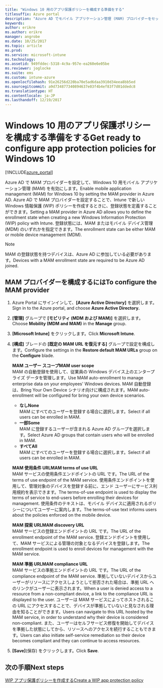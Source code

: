 ```yaml
---
title: "Windows 10 用のアプリ保護ポリシーを構成する準備をする"
titlesuffix: Azure portal
description: "Azure AD でモバイル アプリケーション管理 (MAM) プロバイダーをセットアップします"
keywords: 
author: erikre
ms.author: erikre
manager: angrobe
ms.date: 10/25/2017
ms.topic: article
ms.prod: 
ms.service: microsoft-intune
ms.technology: 
ms.assetid: 949fddec-5318-4c9a-957e-ea260e6e05be
ms.reviewer: joglocke
ms.suite: ems
ms.custom: intune-azure
ms.openlocfilehash: 91e26256d220ba70e5ad6daa3910d34eea8bb5ed
ms.sourcegitcommit: a9d734877340894637e03f4b4ef83f7d01ddedc8
ms.translationtype: HT
ms.contentlocale: ja-JP
ms.lasthandoff: 12/19/2017
---
```

# <a name="get-ready-to-configure-app-protection-policies-for-windows-10"></a><span data-ttu-id="0d6f0-103">Windows 10 用のアプリ保護ポリシーを構成する準備をする</span><span class="sxs-lookup"><span data-stu-id="0d6f0-103">Get ready to configure app protection policies for Windows 10</span></span>

[!INCLUDE[azure_portal](./includes/azure_portal.md)]

<span data-ttu-id="0d6f0-104">Azure AD で MAM プロバイダーを設定して、Windows 10 用モバイル アプリケーション管理 (MAM) を有効にします。</span><span class="sxs-lookup"><span data-stu-id="0d6f0-104">Enable mobile application management (MAM) for Windows 10 by setting the MAM provider in Azure AD.</span></span> <span data-ttu-id="0d6f0-105">Azure AD で MAM プロバイダーを設定することで、Intune で新しい Windows 情報保護 (WIP) ポリシーを作成するときに、登録状態を定義することができます。</span><span class="sxs-lookup"><span data-stu-id="0d6f0-105">Setting a MAM provider in Azure AD allows you to define the enrollment state when creating a new Windows Information Protection (WIP) policy with Intune.</span></span> <span data-ttu-id="0d6f0-106">登録状態には、MAM またはモバイル デバイス管理 (MDM) のいずれかを指定できます。</span><span class="sxs-lookup"><span data-stu-id="0d6f0-106">The enrollment state can be either MAM or mobile device management (MDM).</span></span>

> [!NOTE]
> <span data-ttu-id="0d6f0-107">MAM の登録状態を持つデバイスは、Azure AD に参加している必要があります。</span><span class="sxs-lookup"><span data-stu-id="0d6f0-107">Devices with a MAM enrollment state are required to be Azure AD joined.</span></span>

## <a name="to-configure-the-mam-provider"></a><span data-ttu-id="0d6f0-108">MAM プロバイダーを構成するには</span><span class="sxs-lookup"><span data-stu-id="0d6f0-108">To configure the MAM provider</span></span>

1. <span data-ttu-id="0d6f0-109">Azure Portal にサインインして、**[Azure Active Directory]** を選択します。</span><span class="sxs-lookup"><span data-stu-id="0d6f0-109">Sign in to the Azure portal, and choose **Azure Active Directory.**</span></span>

2. <span data-ttu-id="0d6f0-110">**[管理]** グループで **[モビリティ (MDM および MAM)]** を選択します。</span><span class="sxs-lookup"><span data-stu-id="0d6f0-110">Choose **Mobility (MDM and MAM)** in the **Manage** group.</span></span>

3. <span data-ttu-id="0d6f0-111">**[Microsoft Intune]** をクリックします。</span><span class="sxs-lookup"><span data-stu-id="0d6f0-111">Click **Microsoft Intune**.</span></span>

4. <span data-ttu-id="0d6f0-112">**[構成]** ブレードの **[既定の MAM URL を復元する]** グループで設定を構成します。</span><span class="sxs-lookup"><span data-stu-id="0d6f0-112">Configure the settings in the  **Restore default MAM URLs** group on the **Configure** blade.</span></span>

    <span data-ttu-id="0d6f0-113">**MAM ユーザー スコープ**</span><span class="sxs-lookup"><span data-stu-id="0d6f0-113">**MAM user scope**</span></span>  
      <span data-ttu-id="0d6f0-114">MAM の自動登録を使用して、従業員の Windows デバイス上のエンタープライズ データを管理します。</span><span class="sxs-lookup"><span data-stu-id="0d6f0-114">Use MAM auto-enrollment to manage enterprise data on your employees' Windows devices.</span></span> <span data-ttu-id="0d6f0-115">MAM 自動登録は、Bring Your Own Device シナリオ向けに構成されます。</span><span class="sxs-lookup"><span data-stu-id="0d6f0-115">MAM auto-enrollment will be configured for bring your own device scenarios.</span></span><ul><li><span data-ttu-id="0d6f0-116">**なし**</span><span class="sxs-lookup"><span data-stu-id="0d6f0-116">**None**</span></span><br><span data-ttu-id="0d6f0-117">MAM にすべてのユーザーを登録する場合に選択します。</span><span class="sxs-lookup"><span data-stu-id="0d6f0-117">Select if all users can be enrolled in MAM.</span></span></li><li><span data-ttu-id="0d6f0-118">**一部**</span><span class="sxs-lookup"><span data-stu-id="0d6f0-118">**Some**</span></span><br><span data-ttu-id="0d6f0-119">MAM に登録するユーザーが含まれる Azure AD グループを選択します。</span><span class="sxs-lookup"><span data-stu-id="0d6f0-119">Select Azure AD groups that contain users who will be enrolled in MAM.</span></span></li><li><span data-ttu-id="0d6f0-120">**すべて**</span><span class="sxs-lookup"><span data-stu-id="0d6f0-120">**All**</span></span><br><span data-ttu-id="0d6f0-121">MAM にすべてのユーザーを登録する場合に選択します。</span><span class="sxs-lookup"><span data-stu-id="0d6f0-121">Select if all users can be enrolled in MAM.</span></span></li></ul>

    <span data-ttu-id="0d6f0-122">**MAM 使用条件 URL**</span><span class="sxs-lookup"><span data-stu-id="0d6f0-122">**MAM terms of use URL**</span></span>  
     <span data-ttu-id="0d6f0-123">MAM サービスの使用条件エンドポイントの URL です。</span><span class="sxs-lookup"><span data-stu-id="0d6f0-123">The URL of the terms of use endpoint of the MAM service.</span></span> <span data-ttu-id="0d6f0-124">使用条件エンドポイントを使用して、管理対象のデバイスを登録する前に、エンド ユーザーにサービス利用規約を表示できます。</span><span class="sxs-lookup"><span data-stu-id="0d6f0-124">The terms-of-use endpoint is used to display the terms of service to end-users before enrolling their devices for management.</span></span> <span data-ttu-id="0d6f0-125">使用条件のテキストは、モバイル デバイスに適用されるポリシーについてユーザーに案内します。</span><span class="sxs-lookup"><span data-stu-id="0d6f0-125">The terms-of-use text informs users about the policies enforced on the mobile device.</span></span>

    <span data-ttu-id="0d6f0-126">**MAM 探索 URL**</span><span class="sxs-lookup"><span data-stu-id="0d6f0-126">**MAM discovery URL**</span></span>  
    <span data-ttu-id="0d6f0-127">MAM サービスの登録エンドポイントの URL です。</span><span class="sxs-lookup"><span data-stu-id="0d6f0-127">The URL of the enrollment endpoint of the MAM service.</span></span> <span data-ttu-id="0d6f0-128">登録エンドポイントを使用して、MAM サービスによる管理の対象となるデバイスを登録します。</span><span class="sxs-lookup"><span data-stu-id="0d6f0-128">The enrollment endpoint is used to enroll devices for management with the MAM service.</span></span>

    <span data-ttu-id="0d6f0-129">**MAM 準拠 URL**</span><span class="sxs-lookup"><span data-stu-id="0d6f0-129">**MAM compliance URL**</span></span>  
      <span data-ttu-id="0d6f0-130">MAM サービスの準拠エンドポイントの URL です。</span><span class="sxs-lookup"><span data-stu-id="0d6f0-130">The URL of the compliance endpoint of the MAM service.</span></span> <span data-ttu-id="0d6f0-131">準拠していないデバイスからユーザーがリソースにアクセスしようとして拒否された場合は、準拠 URL へのリンクがユーザーに表示されます。</span><span class="sxs-lookup"><span data-stu-id="0d6f0-131">When a user is denied access to a resource from a non-compliant device, a link to the compliance URL is displayed to the user.</span></span> <span data-ttu-id="0d6f0-132">ユーザーは MAM サービスによってホストされるこの URL にアクセスすることで、デバイスが準拠していないと見なされる理由を知ることができます。</span><span class="sxs-lookup"><span data-stu-id="0d6f0-132">Users can navigate to this URL hosted by the MAM service, in order to understand why their device is considered non-compliant.</span></span> <span data-ttu-id="0d6f0-133">また、ユーザーはセルフサービス修復を開始してデバイスを準拠した状態にしてから、リソースへのアクセスを続行することもできます。</span><span class="sxs-lookup"><span data-stu-id="0d6f0-133">Users can also initiate self-service remediation so their device becomes compliant and they can continue to access resources.</span></span>

5.  <span data-ttu-id="0d6f0-134">**[Save]**(保存) をクリックします。</span><span class="sxs-lookup"><span data-stu-id="0d6f0-134">Click **Save**.</span></span>

## <a name="next-steps"></a><span data-ttu-id="0d6f0-135">次の手順</span><span class="sxs-lookup"><span data-stu-id="0d6f0-135">Next steps</span></span>

[<span data-ttu-id="0d6f0-136">WIP アプリ保護ポリシーを作成する</span><span class="sxs-lookup"><span data-stu-id="0d6f0-136">Create a WIP app protection policy</span></span>](windows-information-protection-policy-create.md)
